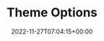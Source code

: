 ---
weight: 530
title: "Theme Options"
description: "Optional features in Lotus Docs."
icon: tune
lead: ""
date: 2022-11-27T07:04:15+00:00
lastmod: 2022-11-27T07:04:15+00:00
draft: true
images: []
---